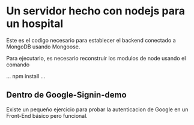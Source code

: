 # Un servidor hecho con nodejs para un hospital

Este es el codigo necesario para establecer el backend conectado a MongoDB usando Mongoose.

Para ejecutarlo, es necesario reconstruir los modulos de node usando el comando

...
npm install
...

## Dentro de Google-Signin-demo

Existe un pequeño ejercicio para probar la autenticacion de Google en un Front-End básico pero funcional.